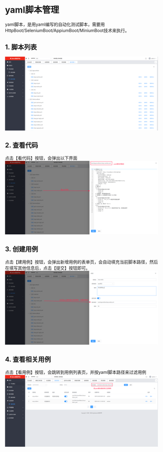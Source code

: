 # yaml脚本管理
yaml脚本，是用yaml编写的自动化测试脚本，需要用HttpBoot/SeleniumBoot/AppiumBoot/MiniumBoot技术来执行。

## 1. 脚本列表
![](../img/yaml/list.png)
   
## 2. 查看代码
点击【看代码】按钮，会弹出以下界面
![](../img/yaml/code.png)

## 3. 创建用例
点击【建用例】按钮，会弹出新增用例的表单页，会自动填充当前脚本路径，然后在填写其他信息后，点击【提交】按钮即可。
![](../img/yaml/create_case.png)

## 4. 查看相关用例
点击【看用例】按钮，会跳转到用例列表页，并按yaml脚本路径来过滤用例
![](../img/yaml/cases.png)